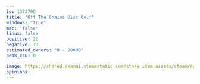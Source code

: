 ```yaml
---
id: 1372700
title: "Off The Chains Disc Golf"
windows: "true"
mac: "false"
linux: false
positive: 22
negative: 13
estimated_owners: "0 - 20000"
peak_ccu: 0

image: https://shared.akamai.steamstatic.com/store_item_assets/steam/apps/1372700/header.jpg?t=1672767914
opinions:
---
```

